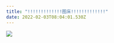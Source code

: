 ```yaml
---
title: "!!!!!!!!!!!!!图床!!!!!!!!!!!!!"
date: 2022-02-03T08:04:01.530Z
---
```

![](images/_4k_uhd__katana_girl_by_assassinwarrior_dbyxjd7.jpg)
